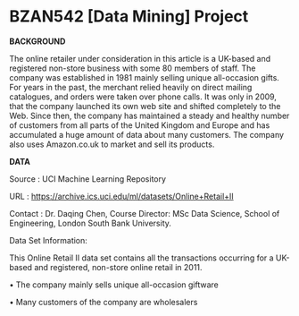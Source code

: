 # BZAN542 [Data Mining] Project

**BACKGROUND**

The online retailer under consideration in this article is a UK-based and registered non-store business with some 80 members of staff. The company was established in 1981 mainly selling unique all-occasion gifts. For years in the past, the merchant relied heavily on direct mailing catalogues, and orders were taken over phone calls. It was only in 2009, that the company launched its own web site and shifted completely to the Web. Since then, the company has maintained a steady and healthy number of customers from all parts of the United Kingdom and Europe and has accumulated a huge amount of data about many customers. The company also uses Amazon.co.uk to market and sell its products.


**DATA**

Source : UCI Machine Learning Repository

URL : https://archive.ics.uci.edu/ml/datasets/Online+Retail+II

Contact :
Dr. Daqing Chen,
Course Director: MSc Data Science,
School of Engineering, London South Bank University.

Data Set Information:

This Online Retail II data set contains all the transactions occurring for a UK-based and registered, non-store online retail in 2011.

• The company mainly sells unique all-occasion giftware

• Many customers of the company are wholesalers
